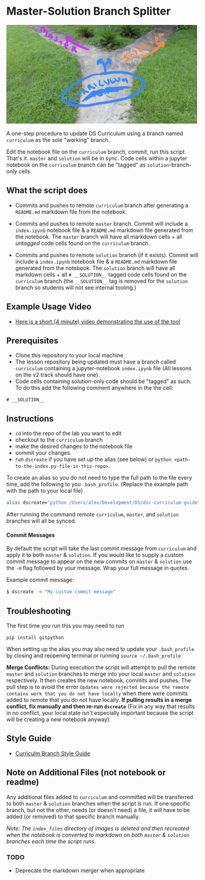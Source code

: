 # Master-Solution Branch Splitter

![Garden of Forking Paths](Garden-of-Forking-Paths.jpg)

A one-step procedure to update DS Curriculum using a branch named `curriculum` as the sole "working" branch. 

Edit the notebook file on the `curriculum` branch, commit, run this script. That's it. `master` and `solution` will be in sync. Code cells within a jupyter notebook on the `curriculum` branch can be "tagged" as `solution`-branch-only cells.

## What the script does
* Commits and pushes to remote `curriculum` branch after generating a `README.md` markdown file from the notebook.

* Commits and pushes to remote `master` branch. Commit will include a `index.ipynb` notebook file & a `README.md` markdown file generated from the notebook. The `master` branch will have all markdown cells + all _untagged_ code cells found on the `curriculum` branch.

* Commits and pushes to remote `solution` branch (if it exists). Commit will include a `index.ipynb` notebook file & a `README.md` markdown file generated from the notebook. The `solution` branch will have all markdown cells + all `# __SOLUTION__` tagged code cells found on the `curriculum` branch (the `__SOLUTION__` tag is removed for the `solution` branch so students will not see internal tooling.)

## Example Usage Video
* [Here is a short (4 minute) video demonstrating the use of the tool](https://www.youtube.com/watch?v=p95VAaC0Gbg&feature=youtu.be)

## Prerequisites
* Clone this repository to your local machine
* The lesson repository being updated must have a branch called `curriculum` containing a jupyter-notebook `index.ipynb` file (All lessons on the v2 track should have one).
* Code cells containing solution-only code should be "tagged" as such. To do this add the following comment anywhere in the the cell:
```
# __SOLUTION__
```

## Instructions
* `cd` into the repo of the lab you want to edit
* checkout to the `curriculum` branch
* make the desired changes to the notebook file
* commit your changes
* run `dscreate` if you have set up the alias (see below) or `python <path-to-the-index.py-file-in-this-repo>`.

To create an alias so you do not need to type the full path to the file every time,
add the following to you `.bash_profile`. (Replace the example path with the path to your local file)

```bash
alias dscreate="python /Users/alex/Development/DS/dsc-curriculum-guidelines/master-solution-branch-splitter/index.py"
```

After running the command remote `curriculum`, `master`, and `solution` branches will all be synced.

#### Commit Messages
By default the script will take the last commit message from `curriculum` and apply it to both `master` & `solution`. If you would like to supply a custom commit message to appear on the new commits on `master` & `solution` use the `-m` flag followed by your message. Wrap your full message in quotes.

Example commit message:
```bash
$ dscreate -m "My custom commit message"
```

## Troubleshooting
The first time you run this you may need to run
```
pip install gitpython
```

When setting up the alias you may also need to update your `.bash_profile` by closing and reopening terminal or running `source ~/.bash_profile`

**Merge Conflicts:** During execution the script will attempt to pull the remote `master` and `solution` branches to merge into your local `master` and `solution` respectively. It then creates the new notebook, commits and pushes. The pull step is to avoid the error `Updates were rejected because the remote contains work that you do not have locally` when there were commits added to remote that you do not have locally. **If pulling results in a merge conflict, fix manually and then re-run `dscreate`** (Fix in any way that results in no conflict, your local state isn't especially important because the script will be creating a new notebook anyway).

## Style Guide
* [Curriculm Branch Style Guide](https://docs.google.com/document/d/1YpJN9S1kzoObMyIE02OszgHdlqhRP6ktgW5S74UzbNk/edit)

## Note on Additional Files (not notebook or readme)
Any additional files added to `curriculum` and committed will be transferred to both `master` & `solution` branches when the script is run.  If one specific branch, but not the other, needs (or doesn't need) a file, it will have to be added (or removed) to that specific branch manually.

_Note: The `index_files` directory of images is deleted and then recreated when the notebook is converted to markdown on both `master` & `solution` branches each time the script runs._

### TODO
* Deprecate the markdown merger when appropriate
